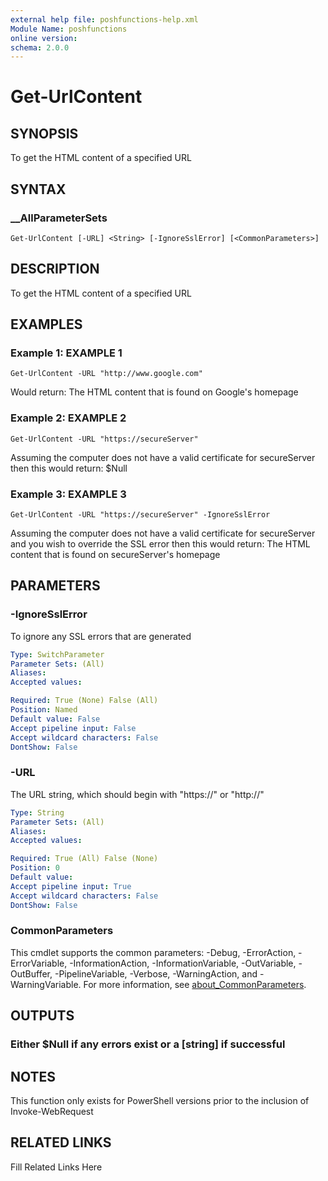 ```yaml
---
external help file: poshfunctions-help.xml
Module Name: poshfunctions
online version: 
schema: 2.0.0
---
```


# Get-UrlContent

## SYNOPSIS

To get the HTML content of a specified URL

## SYNTAX

### __AllParameterSets

```
Get-UrlContent [-URL] <String> [-IgnoreSslError] [<CommonParameters>]
```

## DESCRIPTION

To get the HTML content of a specified URL


## EXAMPLES

### Example 1: EXAMPLE 1

```
Get-UrlContent -URL "http://www.google.com"
```

Would return:
The HTML content that is found on Google's homepage





### Example 2: EXAMPLE 2

```
Get-UrlContent -URL "https://secureServer"
```

Assuming the computer does not have a valid certificate for secureServer then this would return:
$Null





### Example 3: EXAMPLE 3

```
Get-UrlContent -URL "https://secureServer" -IgnoreSslError
```

Assuming the computer does not have a valid certificate for secureServer and you wish to override the SSL error then this would return:
The HTML content that is found on secureServer's homepage






## PARAMETERS

### -IgnoreSslError

To ignore any SSL errors that are generated

```yaml
Type: SwitchParameter
Parameter Sets: (All)
Aliases: 
Accepted values: 

Required: True (None) False (All)
Position: Named
Default value: False
Accept pipeline input: False
Accept wildcard characters: False
DontShow: False
```

### -URL

The URL string, which should begin with "https://" or "http://"

```yaml
Type: String
Parameter Sets: (All)
Aliases: 
Accepted values: 

Required: True (All) False (None)
Position: 0
Default value: 
Accept pipeline input: True
Accept wildcard characters: False
DontShow: False
```


### CommonParameters

This cmdlet supports the common parameters: -Debug, -ErrorAction, -ErrorVariable, -InformationAction, -InformationVariable, -OutVariable, -OutBuffer, -PipelineVariable, -Verbose, -WarningAction, and -WarningVariable. For more information, see [about_CommonParameters](http://go.microsoft.com/fwlink/?LinkID=113216).

## OUTPUTS

### Either $Null if any errors exist or a [string] if successful



## NOTES

This function only exists for PowerShell versions prior to the inclusion of Invoke-WebRequest


## RELATED LINKS

Fill Related Links Here

